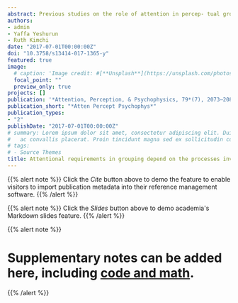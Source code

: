 ```yaml
---
abstract: Previous studies on the role of attention in percep- tual grouping have yielded contradicting findings, some sug- gesting that grouping requires attention and others indicating that it does not. Kimchi and Razpurker-Apfeld (Psychonomic Bulletin and Review, 11(4), 687–696, 2004) showed that at- tentional demands in grouping could vary according to the processes involved. The current study expanded on this, ex- amining whether attentional demands vary for (a) different grouping principles and (b) as a function of contingent pro- cessing of element segregation and shape formation. We used the inattention paradigm with an online measure, in which participants engaged in an attentionally demanding change- detection task on a small matrix presented on a task- irrelevant backdrop of grouped elements. The backdrop grouping changed or stayed the same independently of any change in the target. Congruency effects produced by changes in backdrop grouping on target-change judgments indicate that the backdrop grouping was accomplished under inatten- tion. The results showed congruency effects when grouping formed columns/rows by proximity but not by shape similar- ity, and when grouping into a distinct shape by collinearity did not involve element segregation. No congruency effects were found when grouping into a shape by collinearity or connect- edness involved element segregation, except when connected- ness was combined with color similarity. These results suggest that attentional demands depend on the combination of group- ing principles and the complexity of the processes involved in the organization. These findings provide further support for the view that perceptual organization is a multiplicity of pro- cesses that vary in attentional demands.
authors:
- admin
- Yaffa Yeshurun
- Ruth Kimchi
date: "2017-07-01T00:00:00Z"
doi: "10.3758/s13414-017-1365-y"
featured: true
image: 
  # caption: 'Image credit: #[**Unsplash**](https://unsplash.com/photos/jdD8gXaTZsc)'
  focal_point: ""
  preview_only: true
projects: []
publication: '*Attention, Perception, & Psychophysics, 79*(7), 2073–2087'
publication_short: "*Atten Percept Psychophys*"
publication_types:
- "2"
publishDate: "2017-07-01T00:00:00Z"
# summary: Lorem ipsum dolor sit amet, consectetur adipiscing elit. Duis posuere tellus
#   ac convallis placerat. Proin tincidunt magna sed ex sollicitudin condimentum.
# tags:
# - Source Themes
title: Attentional requirements in grouping depend on the processes involved in the organization
---
```


{{% alert note %}}
Click the *Cite* button above to demo the feature to enable visitors to import publication metadata into their reference management software.
{{% /alert %}}

{{% alert note %}}
Click the *Slides* button above to demo academia's Markdown slides feature.
{{% /alert %}}

{{% alert note %}}
# Supplementary notes can be added here, including [code and math](https://sourcethemes.com/academic/docs/writing-markdown-latex/).
{{% /alert %}}